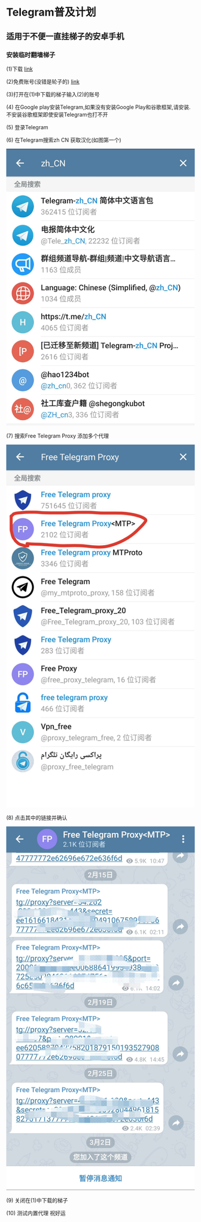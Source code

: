 # Telegram普及计划

## 适用于不便一直挂梯子的安卓手机

### 安装临时翻墙梯子

(1)下载 [link](https://github.com/2dust/v2rayNG/releases/download/1.1.15/v2rayNG_1.1.15.apk)  

(2)免费账号(没错是轮子的) [link](https://github.com/Alvin9999/new-pac/wiki/v2ray%E5%85%8D%E8%B4%B9%E8%B4%A6%E5%8F%B7)  

(3)打开在(1)中下载的梯子输入(2)的账号  

(4) 在Google play安装Telegram,如果没有安装Google Play和谷歌框架,请安装.不安装谷歌框架即使安装Telegram也打不开   

(5) 登录Telegram  

(6) 在Telegram搜索zh CN 获取汉化(如图第一个)  

![](./pic/pic1.jpg)

(7) 搜索Free Telegram Proxy 添加多个代理  

![](./pic/pic2.jpg)

(8) 点击其中的链接并确认  

![](./pic/pic3.jpg)

(9) 关闭在(1)中下载的梯子  

(10) 测试内置代理 祝好运

